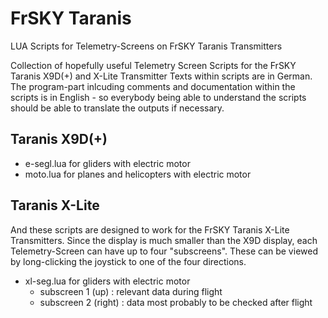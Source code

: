 # FrSKY Taranis 
LUA Scripts for Telemetry-Screens on FrSKY Taranis Transmitters

Collection of hopefully useful Telemetry Screen Scripts for the FrSKY Taranis X9D(+) and X-Lite Transmitter
Texts within scripts are in German. The program-part inlcuding comments and documentation within the scripts is in English - so everybody being able to understand the scripts should be able to translate the outputs if necessary.

## Taranis X9D(+)
- e-segl.lua  for gliders with electric motor
- moto.lua    for planes and helicopters with electric motor

## Taranis X-Lite
And these scripts are designed to work for the FrSKY Taranis X-Lite Transmitters.
Since the display is much smaller than the X9D display, each Telemetry-Screen can have up to four "subscreens". These can be viewed by long-clicking the joystick to one of the four directions.

- xl-seg.lua  for gliders with electric motor
  - subscreen 1 (up) : relevant data during flight
  - subscreen 2 (right) : data most probably to be checked after flight